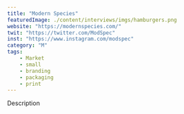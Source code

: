 ```yaml
---
title: "Modern Species"
featuredImage: ./content/interviews/imgs/hamburgers.png
website: "https://modernspecies.com/"
twit: "https://twitter.com/ModSpec"
inst: "https://www.instagram.com/modspec"
category: "M"
tags:
    - Market
    - small
    - branding
    - packaging
    - print
---
```


Description
